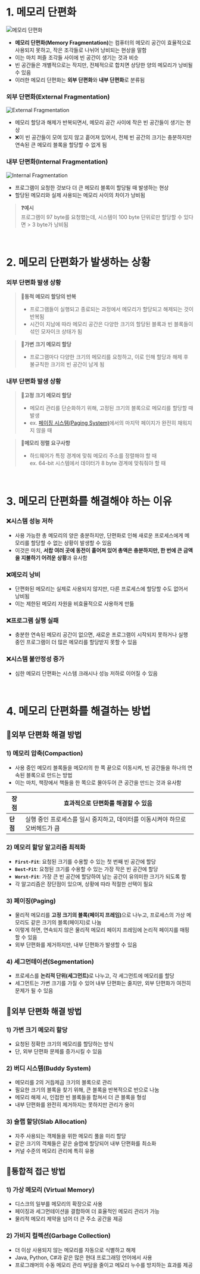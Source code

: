 # 1. 메모리 단편화

![메모리 단편화](/Resources/Images/메모리%20단편화.png)  

- <b>메모리 단편화(Memory Fragmentation)</b>는 컴퓨터의 메모리 공간이 효율적으로 사용되지 못하고, 작은 조각들로 나뉘어 낭비되는 현상을 말함
- 이는 마치 퍼즐 조각들 사이에 빈 공간이 생기는 것과 비슷
- 빈 공간들은 개별적으로는 작지만, 전체적으로 합치면 상당한 양의 메모리가 낭비될 수 있음  
- 이러한 메모리 단편화는 <b>외부 단편화</b>와 <b>내부 단편화</b>로 분류됨 

### 외부 단편화(External Fragmentation)

![External Fragmentation](/Resources/Images/External-Fragmentation.png)  

- 메모리 할당과 해제가 반복되면서, 메모리 공간 사이에 작은 빈 공간들이 생기는 현상
- ❌이 빈 공간들이 모여 있지 않고 흩어져 있어서, 전체 빈 공간의 크기는 충분하지만 연속된 큰 메모리 블록을 할당할 수 없게 됨

### 내부 단편화(Internal Fragmentation)

![Internal Fragmentation](/Resources/Images/Internal-Fragmentation.png)  

- 프로그램이 요청한 것보다 더 큰 메모리 블록이 할당될 때 발생하는 현상
- 할당된 메모리와 실제 사용되는 메모리 사이의 차이가 낭비됨

> <b>❓예시</b>  
> 프로그램이 97 byte를 요청했는데, 시스템이 100 byte 단위로만 할당할 수 있다면 > 3 byte가 낭비됨  

<br>

# 2. 메모리 단편화가 발생하는 상황
### 외부 단편화 발생 상황
> <b>📌동적 메모리 할당의 반복</b>  
> - 프로그램들이 실행되고 종료되는 과정에서 메모리가 할당되고 해제되는 것이 반복됨  
> - 시간이 지남에 따라 메모리 공간은 다양한 크기의 할당된 블록과 빈 블록들이 섞인 모자이크 상태가 됨  

> <b>📌가변 크기 메모리 할당</b>  
> - 프로그램마다 다양한 크기의 메모리를 요청하고, 이로 인해 할당과 해제 후 불규칙한 크기의 빈 공간이 남게 됨  

### 내부 단편화 발생 상황
> <b>📌고정 크기 메모리 할당</b>  
> - 메모리 관리를 단순화하기 위해, 고정된 크기의 블록으로 메모리를 할당할 때 발생  
> - ex. [페이징 시스템(Paging System)](/OS/Paging-System.md)에서의 마지막 페이지가 완전히 채워지지 않을 때  

> <b>📌메모리 정렬 요구사항</b>  
> - 하드웨어가 특정 경계에 맞춰 메모리 주소를 정렬해야 할 때  
> ex. 64-bit 시스템에서 데이터가 8 byte 경계에 맞춰줘야 할 때  

<br>

# 3. 메모리 단편화를 해결해야 하는 이유
### ❌시스템 성능 저하
- 사용 가능한 총 메모리의 양은 충분하지만, 단편화로 인해 새로운 프로세스에게 메모리를 할당할 수 없는 상황이 발생할 수 있음
- 이것은 마치, <b>서랍 여러 곳에 동전이 흩어져 있어 총액은 충분하지만, 한 번에 큰 금액을 지불하기 어려운 상황</b>과 유사함

### ❌메모리 낭비
- 단편화된 메모리는 실제로 사용되지 않지만, 다른 프로세스에 할당할 수도 없어서 낭비됨
- 이는 제한된 메모리 자원을 비효율적으로 사용하게 만듦

### ❌프로그램 실행 실패
- 충분한 연속된 메모리 공간이 없으면, 새로운 프로그램이 시작되지 못하거나 실행 중인 프로그램이 더 많은 메모리를 할당받지 못할 수 있음  

### ❌시스템 불안정성 증가
- 심한 메모리 단편화는 시스템 크래시나 성능 저하로 이어질 수 있음

<br>

# 4. 메모리 단편화를 해결하는 방법
## 📌외부 단편화 해결 방법
### 1) 메모리 압축(Compaction)

- 사용 중인 메모리 블록들을 메모리의 한 쪽 끝으로 이동시켜, 빈 공간들을 하나의 연속된 블록으로 만드는 방법
- 이는 마치, 책장에서 책들을 한 쪽으로 몰아두어 큰 공간을 만드는 것과 유사함

| <b>장점</b> | 효과적으로 단편화를 해결할 수 있음 |
| --- | --- |
| <b>단점</b> | 실행 중인 프로세스를 일시 중지하고, 데이터를 이동시켜야 하므로 오버헤드가 큼 |

### 2) 메모리 할당 알고리즘 최적화

- <b>`First-Fit`</b>: 요청된 크기를 수용할 수 있는 첫 번째 빈 공간에 할당
- <b>`Best-Fit`</b>: 요청된 크기를 수용할 수 있는 가장 작은 빈 공간에 할당
- <b>`Worst-Fit`</b>: 가장 큰 빈 공간에 할당하여 남는 공간이 유의미한 크기가 되도록 함
- 각 알고리즘은 장단점이 있으며, 상황에 따라 적절한 선택이 필요  

### 3) 페이징(Paging)

- 물리적 메모리를 <b>고정 크기의 블록(페이지 프레임)</b>으로 나누고, 프로세스의 가상 메모리도 같은 크기의 블록(페이지)로 나눔
- 이렇게 하면, 연속되지 않은 물리적 메모리 페이지 프레임에 논리적 페이지를 매핑할 수 있음
- 외부 단편화를 제거하지만, 내부 단편화가 발생할 수 있음

### 4) 세그먼테이션(Segmentation)
- 프로세스를 <b>논리적 단위(세그먼트)</b>로 나누고, 각 세그먼트에 메모리를 할당
- 세그먼트는 가변 크기를 가질 수 있어 내부 단편화는 줄지만, 외부 단편화가 여전히 문제가 될 수 있음  

## 📌외부 단편화 해결 방법
### 1) 가변 크기 메모리 할당
- 요청된 정확한 크기의 메모리를 할당하는 방식
- 단, 외부 단편화 문제를 증가시킬 수 있음

### 2) 버디 시스템(Buddy System)
- 메모리를 2의 거듭제곱 크기의 블록으로 관리
- 필요한 크기의 블록을 찾기 위해, 큰 블록을 반복적으로 반으로 나눔
- 메모리 해제 시, 인접한 빈 블록들을 합쳐서 더 큰 블록을 형성
- 내부 단편화를 완전히 제거하지는 못하지만 관리가 용이

### 3) 슬랩 할당(Slab Allocation)
- 자주 사용되는 객체들을 위한 메모리 풀을 미리 할당
- 같은 크기의 객체들은 같은 슬랩에 할당되어 내부 단편화를 최소화
- 커널 수준의 메모리 관리에 특히 유용

## 📌통합적 접근 방법
### 1) 가상 메모리 (Virtual Memory)
- 디스크의 일부를 메모리의 확장으로 사용
- 페이징과 세그먼테이션을 결합하여 더 효율적인 메모리 관리가 가능
- 물리적 메모리 제약을 넘어 더 큰 주소 공간을 제공

### 2) 가비지 컬렉션(Garbage Collection)
- 더 이상 사용되지 않는 메모리를 자동으로 식별하고 해제
- Java, Python, C#과 같은 많은 현대 프로그래밍 언어에서 사용
- 프로그래머의 수동 메모리 관리 부담을 줄이고 메모리 누수를 방지하는 효과를 제공
